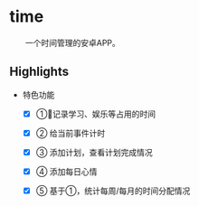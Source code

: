 # time

　　一个时间管理的安卓APP。

## Highlights

- 特色功能
  - [x] ①📝记录学习、娱乐等占用的时间
  
  - [x] ② 给当前事件计时
  
  - [x] ③ 添加计划，查看计划完成情况
  
  - [x] ④ 添加每日心情
  
  - [x] ⑤ 基于①，统计每周/每月的时间分配情况
  
    

